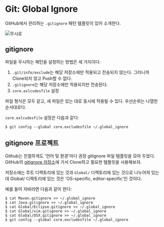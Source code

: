 # Git: Global Ignore

GitHub에서 관리하는 `.gitignore` 패턴 템플릿이 있어 소개한다.

![무시로](/articles/2012/git-global-ignore/ignorelo.png)

## gitignore

파일을 무시하는 패턴을 설정하는 방법은 세 가지이다:

 1. `.git/info/exclude`는 해당 저장소에만 적용되고 전송되지 않는다. 그러니까 Clone되지 않고 Push할 수 없다.
 2. `.gitignore`는 해당 저장소에만 적용되지만 전송된다.
 3. `core.exlcudesfile` 설정

파일 형식은 모두 같고, 세 파일은 있는 대로 동시에 적용될 수 있다. 우선순위는 나열한 순서대로다.

`core.exlcudesfile` 설정은 다음과 같다:

    $ git config --global core.excludesfile ~/.global_ignore

## gitignore 프로젝트

Github는 친절하게도 '언어 및 환경'마다 권장 gitignore 파일 템플릿을 모아 두었다. GitHub의 [gitignore 저장소][gitignore-repo]에 가서 Clone하고 필요한 템플릿을 사용해보자.

저장소에는 루트 디렉토리에 있는 것과 `Global/` 디렉토리에 있는 것으로 나누어져 있는데 Global/ 디렉토리에 있는 것은 'OS-specific, editor-specific'인 것이다.

예를 들어 자바라면 다음과 같이 한다:

    $ cat Maven.gitignore >> ~/.global_ignore
    $ cat Java.gitignore >> ~/.global_ignore
    $ cat Global/Eclipse.gitignore >> ~/.global_ignore
    $ cat Global/vim.gitignore >> ~/.global_ignore
    $ cat Global/OSX.gitignore >> ~/.global_ignore
    $ git config --global core.excludesfile ~/.global_ignore

[gitignore-repo]: https://github.com/github/gitignore
